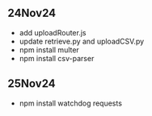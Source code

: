 ## 24Nov24
- add uploadRouter.js
- update retrieve.py and uploadCSV.py
- npm install multer
- npm install csv-parser

## 25Nov24
- npm install watchdog requests